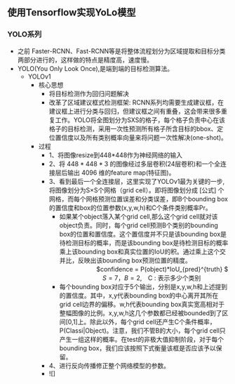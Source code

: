 ## 使用Tensorflow实现YoLo模型

### YOLO系列
- 之前 Faster-RCNN、Fast-RCNN等是将整体流程划分为区域提取和目标分类两部分进行的，这样做的特点是精度高，速度慢。
- YOLO(You Only Look Once),是端到端的目标检测算法。
  - YOLOv1
    - 核心思想
      - 将目标检测作为回归问题解决
      - 改革了区域建议框式检测框架: RCNN系列均需要生成建议框，在建议框上进行分类与回归，但建议框之间有重叠，这会带来很多重复工作。YOLO将全图划分为SXS的格子，每个格子负责中心在该格子的目标检测，采用一次性预测所有格子所含目标的bbox、定位置信度以及所有类别概率向量来将问题一次性解决(one-shot)。
    - 过程
      - 1、将图像resize到448*448作为神经网络的输入
      - 2、将 $448*448*3$ 的图像经过多层卷积(24层卷积)和一个全连接层后输出 $4096$ 维的feature map(特征图)。
      - 3、看到最后一个全连接层，这里实现了YOLOv1最为关键的一步,将图像划分为S×S个网格（grid cell）。即将图像划分成 [公式] 个网格，而每个网格预测位置误差和分类误差，即B个bounding box的置信度和box的位置参数(x,y,w,h)和C个条件类别概率Pr。
        - 如果某个object落入某个grid cell,那么这个grid cell就对该object负责。同时，每个grid cell预测B个类别的bounding box的位置和置信度。这个置信度并不只是该bounding box是待检测目标的概率，而是该bounding box是待检测目标的概率乘上该bounding box和真实位置的IoU的积。通过乘上这个交并比，反映出该bounding box预测位置的精度。
    　　　　　　$confidence = P(object)*IoU_{pred}^{truth} $
      　　　　　　　$S=7，B=2,$　C : 表示多少个类别
        - 每个bounding box对应于5个输出，分别是x,y,w,h和上述提到的置信度。其中，x,y代表bounding box的中心离开其所在grid cell边界的偏移。w,h代表bounding box真实宽高相对于整幅图像的比例。x,y,w,h这几个参数都已经被bounded到了区间[0,1]上。除此以外，每个grid cell还产生C个条件概率，P(Classi|Object)。注意，我们不管B的大小，每个grid cell只产生一组这样的概率。在test的非极大值抑制阶段，对于每个bounding box，我们应该按照下式衡量该框是否应该予以保留。
      - 4、进行反向传播修正整个网络模型的参数。
      - ![]